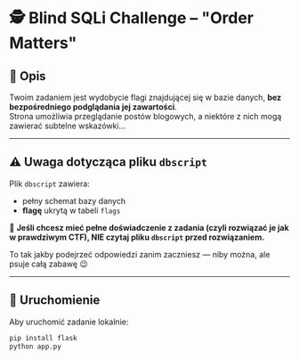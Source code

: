 # 🕵️ Blind SQLi Challenge – "Order Matters"

## 📜 Opis

Twoim zadaniem jest wydobycie flagi znajdującej się w bazie danych, **bez bezpośredniego podglądania jej zawartości**.  
Strona umożliwia przeglądanie postów blogowych, a niektóre z nich mogą zawierać subtelne wskazówki…

---

## ⚠️ Uwaga dotycząca pliku `dbscript`

Plik `dbscript` zawiera:
- pełny schemat bazy danych
- **flagę** ukrytą w tabeli `flags`

🔐 **Jeśli chcesz mieć pełne doświadczenie z zadania (czyli rozwiązać je jak w prawdziwym CTF), NIE czytaj pliku `dbscript` przed rozwiązaniem.**

To tak jakby podejrzeć odpowiedzi zanim zaczniesz — niby można, ale psuje całą zabawę 😉

---

## 🚀 Uruchomienie

Aby uruchomić zadanie lokalnie:

```bash
pip install flask
python app.py
